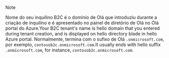 > [!NOTE]
> <span data-ttu-id="82325-101">Nome do seu inquilino B2C é o domínio de Olá que introduziu durante a criação de inquilino e é apresentado no painel de diretório de Olá no Olá portal do Azure.</span><span class="sxs-lookup"><span data-stu-id="82325-101">Your B2C tenant's name is hello domain that you entered during tenant creation, and is displayed on hello directory blade in hello Azure portal.</span></span>  <span data-ttu-id="82325-102">Normalmente, termina com o sufixo de Olá `.onmicrosoft.com`, por exemplo, `contosob2c.onmicrosoft.com`.</span><span class="sxs-lookup"><span data-stu-id="82325-102">It usually ends with hello suffix `.onmicrosoft.com`, for instance, `contosob2c.onmicrosoft.com`.</span></span>
> 
> 

